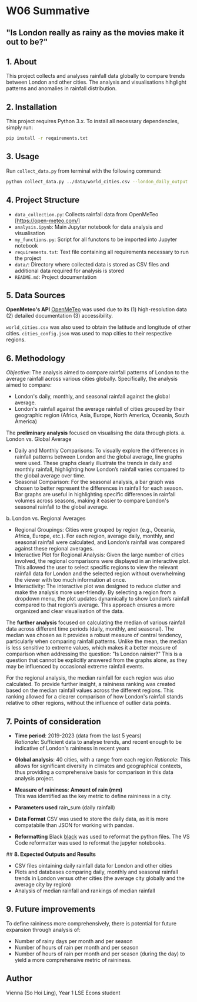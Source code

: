 # **W06 Summative**
## "Is London really as rainy as the movies make it out to be?"


## **1. About**

This project collects and analyses rainfall data globally to compare trends between London and other cities. The analysis and visualisations hihglight patterns and anomalies in rainfall distribution. 


## **2. Installation**
This project requires Python 3.x. To install all necessary dependencies, simply run:

```bash
pip install -r requirements.txt
```


## **3. Usage**
Run `collect_data.py` from terminal with the following command:
```bash 
python collect_data.py ../data/world_cities.csv --london_daily_output ../data/london_daily_rain.csv --london_hourly_output ../data/london_hourly_rain.csv --all_daily_output ../data/all_daily_rain.csv --all_hourly_output ../data/all_hourly_rain.csv
```


## **4. Project Structure**
- `data_collection.py`: Collects rainfall data from OpenMeTeo [https://open-meteo.com/]
- `analysis.ipynb`: Main Jupyter notebook for data analysis and visualisation
- `my_functions.py`: Script for all functons to be imported into Jupyter notebook
- `requirements.txt`: Text file containing all requirements necessary to run the project
- `data/`: Directory where collected data is stored as CSV files and additional data required for analysis is stored
- `README.md`: Project documentation


## **5. Data Sources**  
**OpenMeteo's API** [OpenMeTeo](https://open-meteo.com/) was used due to its (1) high-resolution data (2) detailed documentation (3) accessibility.  

`world_cities.csv` was also used to obtain the latitude and longitude of other cities. 
`cities_config.json` was used to map cities to their respective regions.


## **6. Methodology**
*Objective*: The analysis aimed to compare rainfall patterns of London to the average rainfall across various cities globally. Specifically, the analysis aimed to compare:
* London's daily, monthly, and seasonal rainfall against the global average.
* London's rainfall against the average rainfall of cities grouped by their geographic region (Africa, Asia, Europe, North America, Oceania, South America)

The **preliminary analysis** focused on visualising the data through plots. 
a. London vs. Global Average  
- Daily and Monthly Comparisons: To visually explore the differences in rainfall patterns between London and the global average, line graphs were used. These graphs clearly illustrate the trends in daily and monthly rainfall, highlighting how London’s rainfall varies compared to the global average over time.  
- Seasonal Comparison: For the seasonal analysis, a bar graph was chosen to better represent the differences in rainfall for each season. Bar graphs are useful in highlighting specific differences in rainfall volumes across seasons, making it easier to compare London's seasonal rainfall to the global average.

b. London vs. Regional Averages
- Regional Groupings: Cities were grouped by region (e.g., Oceania, Africa, Europe, etc.). For each region, average daily, monthly, and seasonal rainfall were calculated, and London’s rainfall was compared against these regional averages.  
- Interactive Plot for Regional Analysis: Given the large number of cities involved, the regional comparisons were displayed in an interactive plot. This allowed the user to select specific regions to view the relevant rainfall data for London and the selected region without overwhelming the viewer with too much information at once.  
- Interactivity: The interactive plot was designed to reduce clutter and make the analysis more user-friendly. By selecting a region from a dropdown menu, the plot updates dynamically to show London’s rainfall compared to that region’s average. This approach ensures a more organized and clear visualisation of the data.

The **further analysis** focused on calculating the median of various rainfall data across different time periods (daily, monthly, and seasonal). The median was chosen as it provides a robust measure of central tendency, particularly when comparing rainfall patterns. Unlike the mean, the median is less sensitive to extreme values, which makes it a better measure of comparison when addressing the question: "Is London rainier?" This is a question that cannot be explicitly answered from the graphs alone, as they may be influenced by occasional extreme rainfall events.

For the regional analysis, the median rainfall for each region was also calculated. To provide further insight, a raininess ranking was created based on the median rainfall values across the different regions. This ranking allowed for a clearer comparison of how London's rainfall stands relative to other regions, without the influence of outlier data points.


## **7. Points of consideration**
* **Time period**: 2019-2023 (data from the last 5 years)  
*Rationale*: Sufficient data to analyse trends, and recent enough to be indicative of London's raininess in recent years 

* **Global analysis**: 
40 cities, with a range from each region
*Rationale*: This allows for significant diversity in climates and geographical contexts, thus providing a comprehensive basis for comparison in this data analysis project. 

* **Measure of raininess**:
**Amount of rain (mm)**  
This was identified as the key metric to define raininess in a city. 

* **Parameters used**
rain_sum (daily rainfall)

* **Data Format**
CSV was used to store the daily data, as it is more compatabile than JSON for working with pandas.

* **Reformatting**
Black [black](https://black.readthedocs.io/en/stable/) was used to reformat the python files.
The VS Code reformatter was used to reformat the jupyter notebooks.


## **8. Expected Outputs and Results**
- CSV files ointaining daily rainfall data for London and other cities
- Plots and databases comparing daily, monthly and seasonal rainfall trends in London versus other cities (the average city globally and the average city by region)
- Analysis of median rainfall and rankings of median rainfall


## **9. Future improvements**
To define raininess more comprehensively, there is potential for future expansion through analysis of:
- Number of rainy days per month and per season  
- Number of hours of rain per month and per season  
- Number of hours of rain per month and per season (during the day)
to yield a more comprehensive metric of raininess.


## **Author**  
Vienna (So Hoi Ling), Year 1 LSE Econs student
